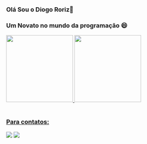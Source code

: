 ### Olá Sou o Diogo Roriz👋
### Um Novato no mundo da programação 😄






 <div>
   <a href="https://github.com/yNume">
   <img height="180em" src="https://github-readme-stats.vercel.app/api?username=yNume&show_icons=true&theme=tokyonight&include_all_commits=true&count_private=true"/>
   <img height="180em" src="https://github-readme-stats.vercel.app/api/top-langs/?username=yNume&layout=compact&langs_count=6&theme=tokyonight"/>
</div>
    

 
<br>
 
### Para contatos:
<div> 
  <a href = "mailto:carvalhororizdiogo@gmail"><img src="https://img.shields.io/badge/-Gmail-%23333?style=for-the-badge&logo=gmail&logoColor=white" target="_blank"></a>
  <a href="https://www.linkedin.com/in/diogo-roriz/" target="_blank"><img src="https://img.shields.io/badge/-LinkedIn-%230077B5?style=for-the-badge&logo=linkedin&logoColor=white" target="_blank"></a>
</div>
